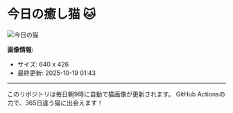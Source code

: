 # 今日の癒し猫 🐱

![今日の猫](https://cdn2.thecatapi.com/images/dp8.jpg)

**画像情報:**
- サイズ: 640 x 426
- 最終更新: 2025-10-19 01:43

---

このリポジトリは毎日朝9時に自動で猫画像が更新されます。
GitHub Actionsの力で、365日違う猫に出会えます！
